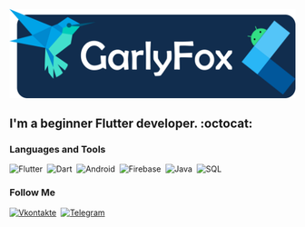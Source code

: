 ![Header](https://github.com/GarlyFox/garlyfox/blob/master/assets/logo.png)
 
## **I'm a beginner Flutter developer.** :octocat:
  
### Languages and Tools
![Flutter](https://img.shields.io/badge/-Flutter-090909?style=for-the-badge&logo=flutter&logoColor=45d2fd)&#160;
![Dart](https://img.shields.io/badge/-Dart-090909?style=for-the-badge&logo=dart&logoColor=4141f2)&#160;
![Android](https://img.shields.io/badge/-Android-090909?style=for-the-badge&logo=android&logoColor=00ea32)&#160;
![Firebase](https://img.shields.io/badge/-Firebase-090909?style=for-the-badge&logo=firebase&logoColor=ffcb2b)&#160;
![Java](https://img.shields.io/badge/-Java-090909?style=for-the-badge&logo=java&logoColor=eabe0e)&#160;
![SQL](https://img.shields.io/badge/-SQL-090909?style=for-the-badge&logo=mysql&logoColor=00648B)&#160;



### Follow Me
[![Vkontakte](https://img.shields.io/badge/-Vkontakte-090909?style=for-the-badge&logo=vk&logoColor=45d2fd)](https://vk.com/farid123cs)&#160;
[![Telegram](https://img.shields.io/badge/-Telegram-090909?style=for-the-badge&logo=telegram&logoColor=45d2fd)](https://t.me/GarlyFox)&#160;